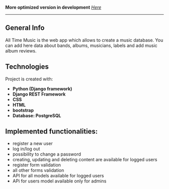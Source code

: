 **More optimized version in development** *[Here](https://github.com/panpusto/music_base_v2)*

---

## General Info
All Time Music is the  web app which allows to create a music database.
You can add here data about bands, albums, musicians, labels and add music album reviews.

## Technologies
Project is created with:
- **Python (Django framework)**
- **Django REST Framework**
- **CSS**
- **HTML**
- **bootstrap**
- **Database: PostgreSQL**

## Implemented functionalities:
- register a new user
- log in/log out
- possibility to change a password
- creating, updating and deleting content are available for logged users
- register form validation
- all other forms validation
- API for all models available for logged users
- APi for users model available only for admins

